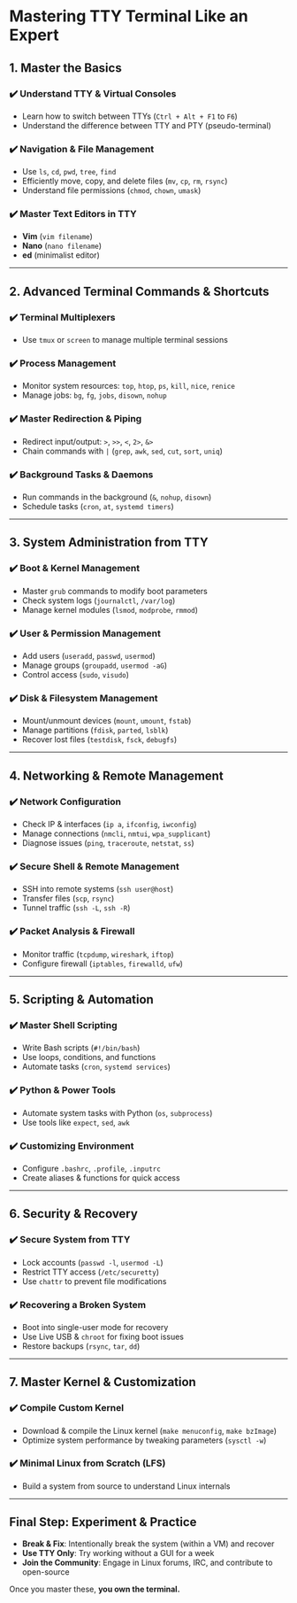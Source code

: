 # Mastering TTY Terminal Like an Expert

## 1. Master the Basics
### ✔️ Understand TTY & Virtual Consoles
- Learn how to switch between TTYs (`Ctrl + Alt + F1` to `F6`)
- Understand the difference between TTY and PTY (pseudo-terminal)

### ✔️ Navigation & File Management
- Use `ls`, `cd`, `pwd`, `tree`, `find`
- Efficiently move, copy, and delete files (`mv`, `cp`, `rm`, `rsync`)
- Understand file permissions (`chmod`, `chown`, `umask`)

### ✔️ Master Text Editors in TTY
- **Vim** (`vim filename`)
- **Nano** (`nano filename`)
- **ed** (minimalist editor)

---

## 2. Advanced Terminal Commands & Shortcuts
### ✔️ Terminal Multiplexers
- Use `tmux` or `screen` to manage multiple terminal sessions

### ✔️ Process Management
- Monitor system resources: `top`, `htop`, `ps`, `kill`, `nice`, `renice`
- Manage jobs: `bg`, `fg`, `jobs`, `disown`, `nohup`

### ✔️ Master Redirection & Piping
- Redirect input/output: `>`, `>>`, `<`, `2>`, `&>`
- Chain commands with `|` (`grep`, `awk`, `sed`, `cut`, `sort`, `uniq`)

### ✔️ Background Tasks & Daemons
- Run commands in the background (`&`, `nohup`, `disown`)
- Schedule tasks (`cron`, `at`, `systemd timers`)

---

## 3. System Administration from TTY
### ✔️ Boot & Kernel Management
- Master `grub` commands to modify boot parameters
- Check system logs (`journalctl`, `/var/log`)
- Manage kernel modules (`lsmod`, `modprobe`, `rmmod`)

### ✔️ User & Permission Management
- Add users (`useradd`, `passwd`, `usermod`)
- Manage groups (`groupadd`, `usermod -aG`)
- Control access (`sudo`, `visudo`)

### ✔️ Disk & Filesystem Management
- Mount/unmount devices (`mount`, `umount`, `fstab`)
- Manage partitions (`fdisk`, `parted`, `lsblk`)
- Recover lost files (`testdisk`, `fsck`, `debugfs`)

---

## 4. Networking & Remote Management
### ✔️ Network Configuration
- Check IP & interfaces (`ip a`, `ifconfig`, `iwconfig`)
- Manage connections (`nmcli`, `nmtui`, `wpa_supplicant`)
- Diagnose issues (`ping`, `traceroute`, `netstat`, `ss`)

### ✔️ Secure Shell & Remote Management
- SSH into remote systems (`ssh user@host`)
- Transfer files (`scp`, `rsync`)
- Tunnel traffic (`ssh -L`, `ssh -R`)

### ✔️ Packet Analysis & Firewall
- Monitor traffic (`tcpdump`, `wireshark`, `iftop`)
- Configure firewall (`iptables`, `firewalld`, `ufw`)

---

## 5. Scripting & Automation
### ✔️ Master Shell Scripting
- Write Bash scripts (`#!/bin/bash`)
- Use loops, conditions, and functions
- Automate tasks (`cron`, `systemd services`)

### ✔️ Python & Power Tools
- Automate system tasks with Python (`os`, `subprocess`)
- Use tools like `expect`, `sed`, `awk`

### ✔️ Customizing Environment
- Configure `.bashrc`, `.profile`, `.inputrc`
- Create aliases & functions for quick access

---

## 6. Security & Recovery
### ✔️ Secure System from TTY
- Lock accounts (`passwd -l`, `usermod -L`)
- Restrict TTY access (`/etc/securetty`)
- Use `chattr` to prevent file modifications

### ✔️ Recovering a Broken System
- Boot into single-user mode for recovery
- Use Live USB & `chroot` for fixing boot issues
- Restore backups (`rsync`, `tar`, `dd`)

---

## 7. Master Kernel & Customization
### ✔️ Compile Custom Kernel
- Download & compile the Linux kernel (`make menuconfig`, `make bzImage`)
- Optimize system performance by tweaking parameters (`sysctl -w`)

### ✔️ Minimal Linux from Scratch (LFS)
- Build a system from source to understand Linux internals

---

## Final Step: Experiment & Practice
- **Break & Fix**: Intentionally break the system (within a VM) and recover
- **Use TTY Only**: Try working without a GUI for a week
- **Join the Community**: Engage in Linux forums, IRC, and contribute to open-source

Once you master these, **you own the terminal.**
